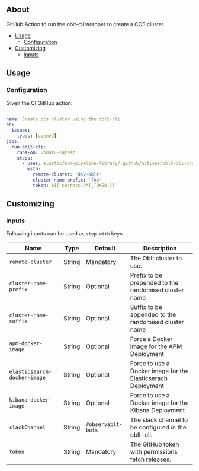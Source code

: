 ## About

GitHub Action to run the oblt-cli wrapper to create a CCS cluster

* [Usage](#usage)
  * [Configuration](#configuration)
* [Customizing](#customizing)
  * [inputs](#inputs)

## Usage

### Configuration

Given the CI GitHub action:

```yaml
---
name: Create ccs cluster using the oblt-cli
on:
  issues:
    types: [opened]
jobs:
  run-oblt-cli:
    runs-on: ubuntu-latest
    steps:
      - uses: elastic/apm-pipeline-library/.github/actions/oblt-cli-create-ccs@current
        with:
          remote-cluster: 'dev-oblt'
          cluster-name-prefix: 'foo'
          token: ${{ secrets.PAT_TOKEN }}
```

## Customizing

### inputs

Following inputs can be used as `step.with` keys

| Name                        | Type    | Default                     | Description                        |
|-----------------------------|---------|-----------------------------|------------------------------------|
| `remote-cluster`            | String  | Mandatory                   | The Oblt cluster to use. |
| `cluster-name-prefix`       | String  | Optional                    | Prefix to be prepended to the randomised cluster name |
| `cluster-name-suffix`       | String  | Optional                    | Suffix to be appended to the randomised cluster name |
| `apm-docker-image`          | String  | Optional                    | Force a Docker image for the APM Deployment |
| `elasticsearch-docker-image`| String  | Optional                    | Force to use a Docker image for the Elasticserach Deployment |
| `kibana-docker-image`       | String  | Optional                    | Force to use a Docker image for the Kibana Deployment |
| `slackChannel`              | String  | `#observablt-bots`          | The slack channel to be configured in the oblt-cli. |
| `token`                     | String  | Mandatory                   | The GitHub token with permissions fetch releases. |
